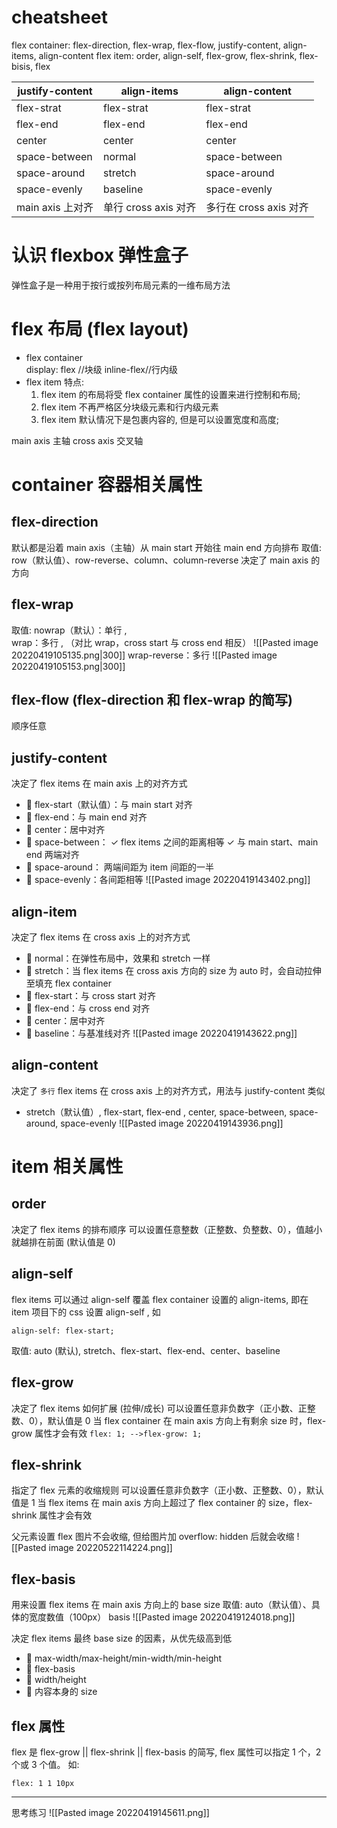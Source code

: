 # cheatsheet
flex container:
flex-direction,  flex-wrap, flex-flow, justify-content, align-items, align-content
flex item: 
order, align-self, flex-grow, flex-shrink, flex-bisis, flex


| justify-content  | align-items          | align-content          |
| ---------------- | -------------------- | ---------------------- |
| flex-strat       | flex-strat           | flex-strat             |
| flex-end         | flex-end             | flex-end               |
| center           | center               | center                 |
| space-between    | normal               | space-between          |
| space-around     | stretch              | space-around           |
| space-evenly     | baseline             | space-evenly           |
| main axis 上对齐 | 单行 cross axis 对齐 | 多行在 cross axis 对齐 |




# 认识 flexbox 弹性盒子
弹性盒子是一种用于按行或按列布局元素的一维布局方法
# flex 布局 (flex layout)
- flex container     
display: flex //块级   inline-flex//行内级
- flex item
 特点:
	 1. flex item 的布局将受 flex container 属性的设置来进行控制和布局;
	 2. flex item 不再严格区分块级元素和行内级元素
	 3. flex item 默认情况下是包裹内容的, 但是可以设置宽度和高度;

main axis  主轴
cross axis 交叉轴

# container 容器相关属性
## flex-direction
默认都是沿着 main axis（主轴）从 main start 开始往 main end 方向排布
取值: row（默认值）、row-reverse、column、column-reverse
决定了 main axis 的方向
## flex-wrap
取值: nowrap（默认）：单行 ,  
wrap：多行 ,  （对比 wrap，cross start 与 cross end 相反）
![[Pasted image 20220419105135.png|300]]
wrap-reverse：多行
![[Pasted image 20220419105153.png|300]]

## flex-flow (flex-direction 和 flex-wrap 的简写)
顺序任意

## justify-content
决定了 flex items 在 main axis 上的对齐方式
-  flex-start（默认值）：与 main start 对齐 
-  flex-end：与 main end 对齐 
-  center：居中对齐 
-  space-between： ✓ flex items 之间的距离相等 ✓ 与 main start、main end 两端对齐 
-  space-around： 两端间距为 item 间距的一半
-  space-evenly：各间距相等
![[Pasted image 20220419143402.png]]
## align-item
决定了 flex items 在 cross axis 上的对齐方式
-  normal：在弹性布局中，效果和 stretch 一样 
-  stretch：当 flex items 在 cross axis 方向的 size 为 auto 时，会自动拉伸至填充 flex container 
-  flex-start：与 cross start 对齐 
-  flex-end：与 cross end 对齐 
-  center：居中对齐 
-  baseline：与基准线对齐
![[Pasted image 20220419143622.png]]

## align-content
决定了 `多行`  flex items 在 cross axis 上的对齐方式，用法与 justify-content 类似
- stretch（默认值）, flex-start, flex-end  , center, space-between, space-around, space-evenly
![[Pasted image 20220419143936.png]]

# item 相关属性
## order
决定了 flex items 的排布顺序
可以设置任意整数（正整数、负整数、0），值越小就越排在前面 (默认值是 0)

## align-self
flex items 可以通过 align-self 覆盖 flex container 设置的 align-items, 即在 item 项目下的 css 设置 align-self , 如 
``` 
align-self: flex-start;
```
取值: auto (默认), stretch、flex-start、flex-end、center、baseline

## flex-grow
决定了 flex items 如何扩展 (拉伸/成长)
可以设置任意非负数字（正小数、正整数、0），默认值是 0
当 flex container 在 main axis 方向上有剩余 size 时，flex-grow 属性才会有效
`flex: 1; -->flex-grow: 1;`

## flex-shrink
指定了 flex 元素的收缩规则
可以设置任意非负数字（正小数、正整数、0），默认值是 1
当 flex items 在 main axis 方向上超过了 flex container 的 size，flex-shrink 属性才会有效

父元素设置 flex 图片不会收缩, 但给图片加 overflow: hidden 后就会收缩
![[Pasted image 20220522114224.png]]

## flex-basis
用来设置 flex items 在 main axis 方向上的 base size
取值: auto（默认值）、具体的宽度数值（100px）
basis
![[Pasted image 20220419124018.png]]

 决定 flex items 最终 base size 的因素，从优先级高到低
-  max-width/max-height/min-width/min-height 
-  flex-basis 
-  width/height 
-  内容本身的 size

## flex 属性
flex 是 flex-grow || flex-shrink || flex-basis 的简写, flex 属性可以指定 1 个，2 个或 3 个值。
如:
```
flex: 1 1 10px
```












---

思考练习
![[Pasted image 20220419145611.png]]